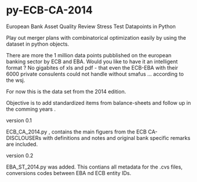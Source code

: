 py-ECB-CA-2014
==============

European Bank Asset Quality Review  Stress Test Datapoints in Python 


Play out merger plans with combinatorical optimization easily by using the dataset in python objects.

There are more the 1 million data points pubblished on the european banking sector by ECB and EBA.
Would you like to have it an intelligent format ? No gigabites of xls and pdf - that even the ECB-EBA with their 6000 private consulents 
could not handle without smafus ... according to the wsj.

For now this is the data set from the 2014 edition. 

Objective is to add standardized items from balance-sheets and follow up in the comming years .


version 0.1

ECB_CA_2014.py , contains the main figuers from the ECB CA-DISCLOUSERs with definitions and notes and original bank specific remarks are included. 

version 0.2

EBA_ST_2014.py was added. This contians all metadata for the .cvs files, conversions codes between EBA nd ECB entity IDs.





